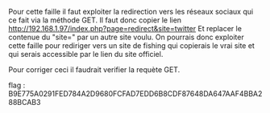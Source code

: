 Pour cette faille il faut exploiter la redirection vers les réseaux sociaux qui ce fait via la méthode GET.
Il faut donc copier le lien http://192.168.1.97/index.php?page=redirect&site=twitter
Et replacer le contenue du "site=" par un autre site voulu.
On pourrais donc exploiter cette faille pour rediriger vers un site de fishing qui copierais le vrai
site et qui serais accessible par le lien du site officiel.

Pour corriger ceci il faudrait verifier la requète GET.

flag : B9E775A0291FED784A2D9680FCFAD7EDD6B8CDF87648DA647AAF4BBA288BCAB3
